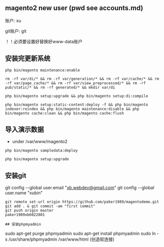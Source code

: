 ## magento2 new user (pwd see accounts.md)
账户: xu

git账户: git

！！必须要设置好替换好www-data账户

## 安装完更新系统
```
php bin/magento maintenance:enable

rm -rf var/di/* && rm -rf var/generation/* && rm -rf var/cache/* && rm -rf var/page_cache/* && rm -rf var/view_preprocessed/* && rm -rf pub/static/* && rm -rf generated/* && mkdir var/di

php bin/magento setup:upgrade && php bin/magento setup:di:compile

php bin/magento setup:static-content:deploy -f && php bin/magento indexer:reindex && php bin/magento maintenance:disable && php bin/magento cache:clean && php bin/magento cache:flush
```

## 导入演示数据
- under /var/www/magento2
```
php bin/magento sampledata:deploy

php bin/magento setup:upgrade
```

## 安装git
git config --global user.email "xb.webdev@gmail.com"
git config --global user.name "xubin"

```
git remote set-url origin https://github.com/paker1989/magentodemo.git
git add . & git commit -am "first commit"
git push origin master
paker1989xb6022801

## 安装phpmyadmin
```
sudo apt-get purge phpmyadmin
sudo apt-get install phpmyadmin
sudo ln -s /usr/share/phpmyadmin /var/www/html (创造软连接)
```